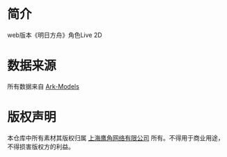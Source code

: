 # 简介

web版本《明日方舟》角色Live 2D

# 数据来源

所有数据来自 [Ark-Models](https://github.com/isHarryh/Ark-Models)

# 版权声明

本仓库中所有素材其版权归属 [上海鹰角网络有限公司](https://www.hypergryph.com/) 所有。不得用于商业用途，不得损害版权方的利益。
